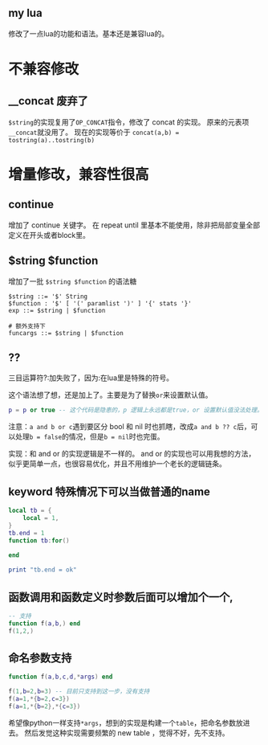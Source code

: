 my lua
--------
修改了一点lua的功能和语法。基本还是兼容lua的。
# 不兼容修改
## __concat 废弃了
`$string`的实现复用了`OP_CONCAT`指令，修改了 concat 的实现。
原来的元表项`__concat`就没用了。
现在的实现等价于 `concat(a,b) = tostring(a)..tostring(b)`


# 增量修改，兼容性很高
## continue
增加了 continue 关键字。
在 repeat until 里基本不能使用，除非把局部变量全部定义在开头或者block里。

## $string $function
增加了一批 `$string $function` 的语法糖

```bnf
$string ::= '$' String
$function : '$' [ '(' paramlist ')' ] '{' stats '}'
exp ::= $string | $function

# 额外支持下
funcargs ::= $string | $function
```

## ?? 
三目运算符?:加失败了，因为:在lua里是特殊的符号。

这个语法想了想，还是加上了。主要是为了替换`or`来设置默认值。
```lua
p = p or true -- 这个代码是隐患的，p 逻辑上永远都是true，or 设置默认值没法处理。
```
注意：`a and b or c`遇到要区分 bool 和 nil 时也抓瞎，改成`a and b ?? c`后，可以处理`b = false`的情况，但是`b = nil`时也完蛋。


实现：和 and or 的实现逻辑是不一样的。
and or 的实现也可以用我想的方法，似乎更简单一点，也很容易优化，并且不用维护一个老长的逻辑链条。

## keyword 特殊情况下可以当做普通的name
```lua
local tb = {
	local = 1,
}
tb.end = 1
function tb:for()
	
end

print "tb.end = ok"
```

## 函数调用和函数定义时参数后面可以增加个一个,
```lua
-- 支持
function f(a,b,) end
f(1,2,)
```

## 命名参数支持
```lua
function f(a,b,c,d,*args) end

f(1,b=2,b=3) -- 目前只支持到这一步，没有支持
f(a=1,*{b=2,c=3})
f(a=1,*{b=2},*{c=3})
```
希望像python一样支持`*args`，想到的实现是构建一个`table`，把命名参数放进去。
然后发觉这种实现需要频繁的 new table ，觉得不好，先不支持。